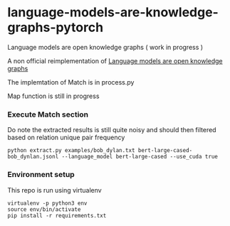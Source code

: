 # language-models-are-knowledge-graphs-pytorch
Language models are open knowledge graphs ( work in progress )

A non official reimplementation of [Language models are open knowledge graphs](https://arxiv.org/abs/2010.11967)

The implemtation of Match is in process.py

Map function is still in progress


### Execute Match section

Do note the extracted results is still quite noisy and should then filtered based on relation unique pair frequency 

```
python extract.py examples/bob_dylan.txt bert-large-cased-bob_dynlan.jsonl --language_model bert-large-cased --use_cuda true
```

### Environment setup


This repo is run using virtualenv 

```
virtualenv -p python3 env
source env/bin/activate
pip install -r requirements.txt
```